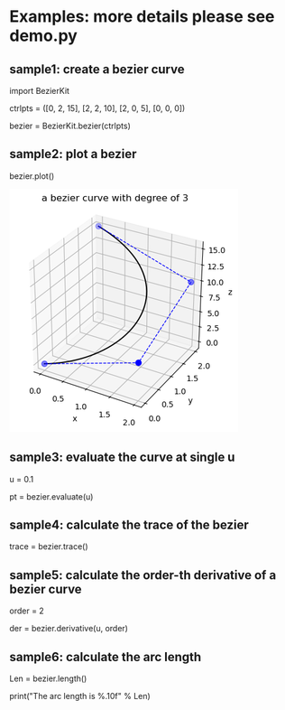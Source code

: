 # Examples: more details please see demo.py

## sample1: create a bezier curve
import BezierKit

ctrlpts = ([0, 2, 15], [2, 2, 10], [2, 0, 5], [0, 0, 0])

bezier = BezierKit.bezier(ctrlpts)

## sample2: plot a bezier
bezier.plot()

![img.png](demoPic.png)

## sample3: evaluate the curve at single u
u = 0.1

pt = bezier.evaluate(u)

## sample4: calculate the trace of the bezier
trace = bezier.trace()

## sample5: calculate the order-th derivative of a bezier curve
order = 2

der = bezier.derivative(u, order)

## sample6: calculate the arc length
Len = bezier.length()

print("The arc length is %.10f" % Len)

